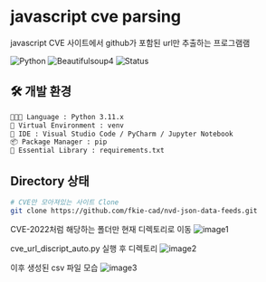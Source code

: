 # javascript cve parsing

javascript CVE 사이트에서 github가 포함된 url만 추출하는 프로그램램

![Python](https://img.shields.io/badge/Python-3.11+-blue?logo=python) ![Beautifulsoup4](https://img.shields.io/badge/bs4-v4.13.4-green) ![Status](https://img.shields.io/badge/status-Done-orange)


## 🛠 개발 환경
```bash
🧑🏻‍💻 Language : Python 3.11.x
🔭 Virtual Environment : venv
👾 IDE : Visual Studio Code / PyCharm / Jupyter Notebook
📦 Package Manager : pip
🌟 Essential Library : requirements.txt
```

## Directory 상태
```bash
# CVE만 모아져있는 사이트 Clone
git clone https://github.com/fkie-cad/nvd-json-data-feeds.git
```

CVE-2022처럼 해당하는 폴더만 현재 디렉토리로 이동
![image1](https://github.com/Moomin03/llm-vs-sast/blob/main/hongseo/javascript_cve_parsing/images/image1.png)

cve_url_discript_auto.py 실행 후 디렉토리
![image2](https://github.com/Moomin03/llm-vs-sast/blob/main/hongseo/javascript_cve_parsing/images/image2.png)

이후 생성된 csv 파일 모습
![image3](https://github.com/Moomin03/llm-vs-sast/blob/main/hongseo/javascript_cve_parsing/images/image3.png)

